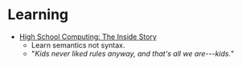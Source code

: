 # Learning

* [High School Computing: The Inside Story](http://www.trollope.org/scheme.html)
    - Learn semantics not syntax.
    - "*Kids never liked rules anyway, and that's all we are---kids.*"
